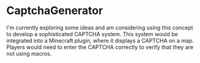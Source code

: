 # CaptchaGenerator
I'm currently exploring some ideas and am considering using this concept to develop a sophisticated CAPTCHA system. This system would be integrated into a Minecraft plugin, where it displays a CAPTCHA on a map. Players would need to enter the CAPTCHA correctly to verify that they are not using macros.
